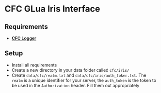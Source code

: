 # CFC GLua Iris Interface

## Requirements
 - **[CFC Logger](https://github.com/CFC-Servers/cfc_logger)**

## Setup
 - Install all requirements
 - Create a new directory in your data folder called `cfc/iris/`
 - Create `data/cfc/realm.txt` and `data/cfc/iris/auth_token.txt`. The `realm` is a unique identifier for your server, the `auth_token` is the token to be used in the `Authorization` header. Fill them out appropriately
